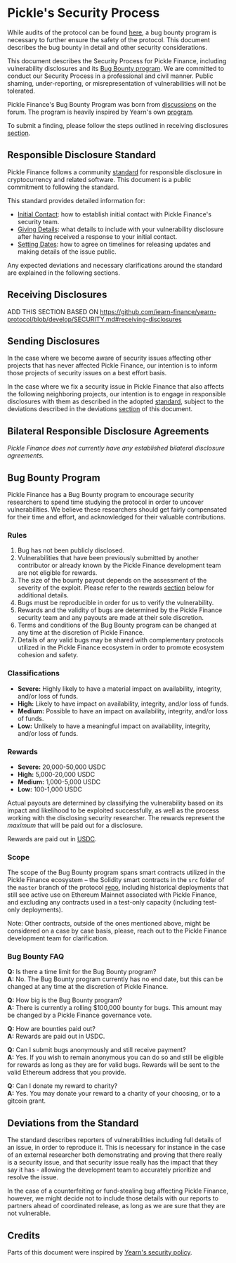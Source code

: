 # Pickle's Security Process

While audits of the protocol can be found [here](https://github.com/pickle-finance/protocol/tree/master/audits), a bug bounty program is necessary to further ensure the safety of the protocol. This document describes the bug bounty in detail and other security considerations.

This document describes the Security Process for Pickle Finance, including vulnerability disclosures and its [Bug Bounty program](#bug-bounty-program). We are committed to conduct our Security Process in a professional and civil manner. Public shaming, under-reporting, or misrepresentation of vulnerabilities will not be tolerated.

Pickle Finance's Bug Bounty Program was born from [discussions](https://forum.pickle.finance/t/rfc-bug-bounty-program/545) on the forum. The program is heavily inspired by Yearn's own [program](https://github.com/iearn-finance/yearn-protocol/blob/develop/SECURITY.md).

To submit a finding, please follow the steps outlined in receiving disclosures [section](#receiving-disclosures).

## Responsible Disclosure Standard

Pickle Finance follows a community [standard](https://github.com/RD-Crypto-Spec/Responsible-Disclosure#the-standard) for responsible disclosure in cryptocurrency and related software. This document is a public commitment to
following the standard.

This standard provides detailed information for:

-   [Initial Contact](https://github.com/RD-Crypto-Spec/Responsible-Disclosure#initial-contact): how to establish initial contact with Pickle Finance's security team.
-   [Giving Details](https://github.com/RD-Crypto-Spec/Responsible-Disclosure#giving-details): what details to include with your vulnerability disclosure after having received a response to your initial contact.
-   [Setting Dates](https://github.com/RD-Crypto-Spec/Responsible-Disclosure#setting-dates): how to agree on timelines for releasing updates and making details of the issue public.

Any expected deviations and necessary clarifications around the standard are explained in the following sections.

## Receiving Disclosures

ADD THIS SECTION BASED ON https://github.com/iearn-finance/yearn-protocol/blob/develop/SECURITY.md#receiving-disclosures

## Sending Disclosures

In the case where we become aware of security issues affecting other projects that has never affected Pickle Finance, our intention is to inform those projects of security issues on a best effort basis.

In the case where we fix a security issue in Pickle Finance that also affects the following neighboring projects, our intention is to engage in responsible disclosures with them as described in the adopted [standard](https://github.com/RD-Crypto-Spec/Responsible-Disclosure), subject to the deviations described in the deviations [section](#deviations-from-the-standard) of this document.

## Bilateral Responsible Disclosure Agreements

_Pickle Finance does not currently have any established bilateral disclosure agreements._

## Bug Bounty Program

Pickle Finance has a Bug Bounty program to encourage security researchers to spend time studying the protocol in order to uncover vulnerabilities. We believe these researchers should get fairly compensated for their time and effort, and acknowledged for their valuable contributions.

### Rules

1. Bug has not been publicly disclosed.
2. Vulnerabilities that have been previously submitted by another contributor or already known by the Pickle Finance development team are not eligible for rewards.
3. The size of the bounty payout depends on the assessment of the severity of the exploit. Please refer to the rewards [section](#rewards) below for additional details.
4. Bugs must be reproducible in order for us to verify the vulnerability.
5. Rewards and the validity of bugs are determined by the Pickle Finance security team and any payouts are made at their sole discretion.
6. Terms and conditions of the Bug Bounty program can be changed at any time at the discretion of Pickle Finance.
7. Details of any valid bugs may be shared with complementary protocols utilized in the Pickle Finance ecosystem in order to promote ecosystem cohesion and safety.

### Classifications

-   **Severe:** Highly likely to have a material impact on availability, integrity, and/or loss of funds.
-   **High:** Likely to have impact on availability, integrity, and/or loss of funds.
-   **Medium:** Possible to have an impact on availability, integrity, and/or loss of funds.
-   **Low:** Unlikely to have a meaningful impact on availability, integrity, and/or loss of funds.

### Rewards

-   **Severe:** 20,000-50,000 USDC
-   **High:** 5,000-20,000 USDC
-   **Medium:** 1,000-5,000 USDC
-   **Low:** 100-1,000 USDC

Actual payouts are determined by classifying the vulnerability based on its impact and likelihood to be exploited successfully, as well as the process working with the disclosing security researcher. The rewards represent the _maximum_ that will be paid out for a disclosure.

Rewards are paid out in [USDC](https://etherscan.io/token/0xa0b86991c6218b36c1d19d4a2e9eb0ce3606eb48).

### Scope

The scope of the Bug Bounty program spans smart contracts utilized in the Pickle Finance ecosystem – the Solidity smart contracts in the `src` folder of the `master` branch of the protocol [repo](https://github.com/pickle-finance/protocol), including historical deployments that still see active use on Ethereum Mainnet associated with Pickle Finance, and excluding any contracts used in a test-only capacity (including test-only deployments).

Note: Other contracts, outside of the ones mentioned above, might be considered on a case by case basis, please, reach out to the Pickle Finance development team for clarification.

### Bug Bounty FAQ

**Q:** Is there a time limit for the Bug Bounty program?\
**A:** No. The Bug Bounty program currently has no end date, but this can be changed at any time at the discretion of Pickle Finance.

**Q:** How big is the Bug Bounty program?\
**A:** There is currently a rolling \$100,000 bounty for bugs. This amount may be changed by a Pickle Finance governance vote.

**Q:** How are bounties paid out?\
**A:** Rewards are paid out in USDC.

**Q:** Can I submit bugs anonymously and still receive payment?\
**A:** Yes. If you wish to remain anonymous you can do so and still be eligible for rewards as long as they are for valid bugs. Rewards will be sent to the valid Ethereum address that you provide.

**Q:** Can I donate my reward to charity?\
**A:** Yes. You may donate your reward to a charity of your choosing, or to a gitcoin grant.

## Deviations from the Standard

The standard describes reporters of vulnerabilities including full details of an issue, in order to reproduce it. This is necessary for instance in the case of an external researcher both demonstrating and proving that there really is a security issue, and that security issue really has the impact that they say it
has - allowing the development team to accurately prioritize and resolve the issue.

In the case of a counterfeiting or fund-stealing bug affecting Pickle Finance, however, we might decide not to include those details with our reports to partners ahead of coordinated release, as long as we are sure that they are not vulnerable.

## Credits

Parts of this document were inspired by [Yearn's security policy](https://github.com/iearn-finance/yearn-protocol/blob/develop/SECURITY.md).
